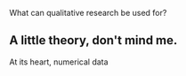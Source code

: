 What can qualitative research be used for?


## A little theory, don't mind me.
At its heart, numerical data 
